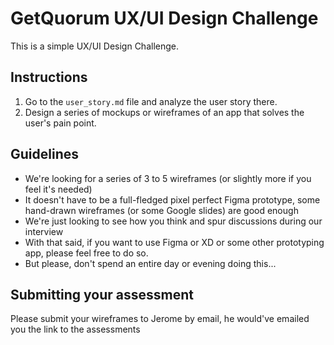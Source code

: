 # GetQuorum UX/UI Design Challenge

This is a simple UX/UI Design Challenge.

## Instructions

1. Go to the `user_story.md` file and analyze the user story there.
2. Design a series of mockups or wireframes of an app that solves the user's pain point.

## Guidelines

- We're looking for a series of 3 to 5 wireframes (or slightly more if you feel it's needed)
- It doesn't have to be a full-fledged pixel perfect Figma prototype, some hand-drawn wireframes (or some Google slides) are good enough
- We're just looking to see how you think and spur discussions during our interview
- With that said, if you want to use Figma or XD or some other prototyping app, please feel free to do so.
- But please, don't spend an entire day or evening doing this...


## Submitting your assessment

Please submit your wireframes to Jerome by email, he would've emailed you the link to the assessments
